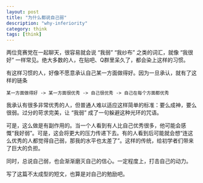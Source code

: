 ```yaml
---
layout: post
title: "为什么都说自己弱"
description: "why-inferiority"
category: think
tags: [think]
---
```


两位竞赛党在一起聊天，很容易就会说 “我弱” “我纱布” 之类的词汇，就像 “我很好” 一样常见。绝大多数的人，在贴吧、Q群里呆久了，都会染上这样的习惯。

有这样习惯的人，好像不愿意承认自己某一方面做得好。因为一旦承认，就有了这样的链条

`某一方面做得好 -> 某一方面很优秀 -> 自己很优秀 -> 自己在每个方面都优秀`

我承认有很多非常优秀的人，但普通人难以适应这样简单的标准：要么成神，要么很弱。过分的苛求完美，让 “我弱” 成了一句躲避这种光环的咒语。

可是，这么做是有副作用的。当一个人看到有人比自己优秀很多，他可能会感慨“我好弱”。可是，这会将更大的压力传递下去。有的人看到后可能就会想“连这么优秀的人都觉得自己弱，那我的水平也太差了”。这样的传统，给初学者们带来了巨大的负担。

同时，总说自己弱，也会渐渐磨灭自己的信心。一定程度上，打击自己的动力。

写了这篇不太成型的短文，也算是对自己的勉励吧。
